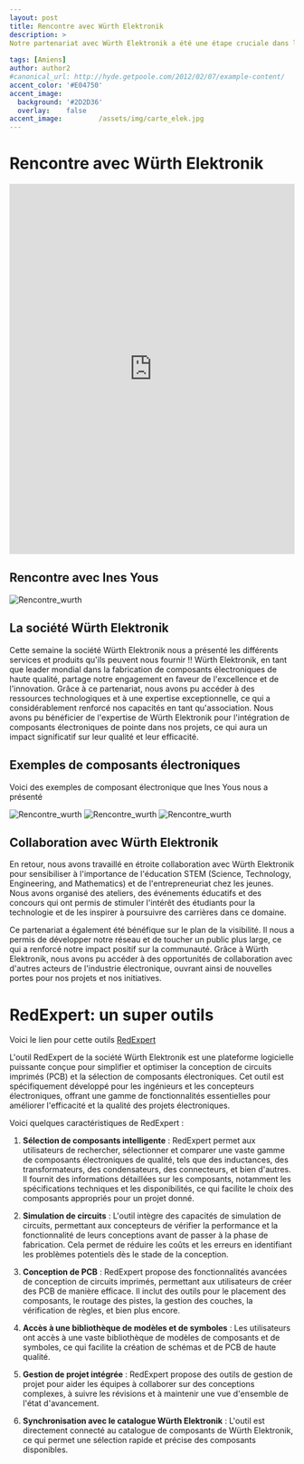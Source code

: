 ```yaml
---
layout: post
title: Rencontre avec Würth Elektronik
description: > 
Notre partenariat avec Würth Elektronik a été une étape cruciale dans le développement de notre association Unimakers. Cette collaboration stratégique a ouvert de nouvelles perspectives passionnantes pour notre mission visant à promouvoir l'innovation, l'éducation et l'entrepreneuriat dans le domaine de la technologie.
  
tags: [Amiens]
author: author2
#canonical_url: http://hyde.getpoole.com/2012/02/07/example-content/
accent_color: '#E04750'
accent_image:       
  background: '#2D2D36'
  overlay:    false
accent_image:         /assets/img/carte_elek.jpg
---
```

# Rencontre avec Würth Elektronik

<iframe src="https://www.linkedin.com/embed/feed/update/urn:li:share:7120834749551505408" height="654" width="504" frameborder="0" allowfullscreen="" title="Post intégré"></iframe>

## Rencontre avec Ines Yous
![Rencontre_wurth](/assets/img/Ines_Yous.jpg)
## La société Würth Elektronik  
Cette semaine la société Würth Elektronik nous a présenté les différents services et produits qu'ils peuvent nous fournir !!
Würth Elektronik, en tant que leader mondial dans la fabrication de composants électroniques de haute qualité, partage notre engagement en faveur de l'excellence et de l'innovation. Grâce à ce partenariat, nous avons pu accéder à des ressources technologiques et à une expertise exceptionnelle, ce qui a considérablement renforcé nos capacités en tant qu'association. Nous avons pu bénéficier de l'expertise de Würth Elektronik pour l'intégration de composants électroniques de pointe dans nos projets, ce qui aura un impact significatif sur leur qualité et leur efficacité.

## Exemples de composants électroniques
Voici des exemples de composant électronique que Ines Yous nous a présenté 

![Rencontre_wurth](/assets/img/post/Post_wurth/exemple_1.jpg)
![Rencontre_wurth](/assets/img/post/Post_wurth/exemple_1.jpg)
![Rencontre_wurth](/assets/img/post/Post_wurth/exemple_3.jpg)

## Collaboration avec Würth Elektronik

En retour, nous avons travaillé en étroite collaboration avec Würth Elektronik pour sensibiliser à l'importance de l'éducation STEM (Science, Technology, Engineering, and Mathematics) et de l'entrepreneuriat chez les jeunes. Nous avons organisé des ateliers, des événements éducatifs et des concours qui ont permis de stimuler l'intérêt des étudiants pour la technologie et de les inspirer à poursuivre des carrières dans ce domaine.

Ce partenariat a également été bénéfique sur le plan de la visibilité. Il nous a permis de développer notre réseau et de toucher un public plus large, ce qui a renforcé notre impact positif sur la communauté. Grâce à Würth Elektronik, nous avons pu accéder à des opportunités de collaboration avec d'autres acteurs de l'industrie électronique, ouvrant ainsi de nouvelles portes pour nos projets et nos initiatives.

# RedExpert: un super outils 

Voici le lien pour cette outils [RedExpert](https://redexpert.we-online.com/we-redexpert/en/#/home)

L'outil RedExpert de la société Würth Elektronik est une plateforme logicielle puissante conçue pour simplifier et optimiser la conception de circuits imprimés (PCB) et la sélection de composants électroniques. Cet outil est spécifiquement développé pour les ingénieurs et les concepteurs électroniques, offrant une gamme de fonctionnalités essentielles pour améliorer l'efficacité et la qualité des projets électroniques.

Voici quelques caractéristiques de RedExpert :

1. **Sélection de composants intelligente** : RedExpert permet aux utilisateurs de rechercher, sélectionner et comparer une vaste gamme de composants électroniques de qualité, tels que des inductances, des transformateurs, des condensateurs, des connecteurs, et bien d'autres. Il fournit des informations détaillées sur les composants, notamment les spécifications techniques et les disponibilités, ce qui facilite le choix des composants appropriés pour un projet donné.

2. **Simulation de circuits** : L'outil intègre des capacités de simulation de circuits, permettant aux concepteurs de vérifier la performance et la fonctionnalité de leurs conceptions avant de passer à la phase de fabrication. Cela permet de réduire les coûts et les erreurs en identifiant les problèmes potentiels dès le stade de la conception.

3. **Conception de PCB** : RedExpert propose des fonctionnalités avancées de conception de circuits imprimés, permettant aux utilisateurs de créer des PCB de manière efficace. Il inclut des outils pour le placement des composants, le routage des pistes, la gestion des couches, la vérification de règles, et bien plus encore.

4. **Accès à une bibliothèque de modèles et de symboles** : Les utilisateurs ont accès à une vaste bibliothèque de modèles de composants et de symboles, ce qui facilite la création de schémas et de PCB de haute qualité.

5. **Gestion de projet intégrée** : RedExpert propose des outils de gestion de projet pour aider les équipes à collaborer sur des conceptions complexes, à suivre les révisions et à maintenir une vue d'ensemble de l'état d'avancement.

6. **Synchronisation avec le catalogue Würth Elektronik** : L'outil est directement connecté au catalogue de composants de Würth Elektronik, ce qui permet une sélection rapide et précise des composants disponibles.
